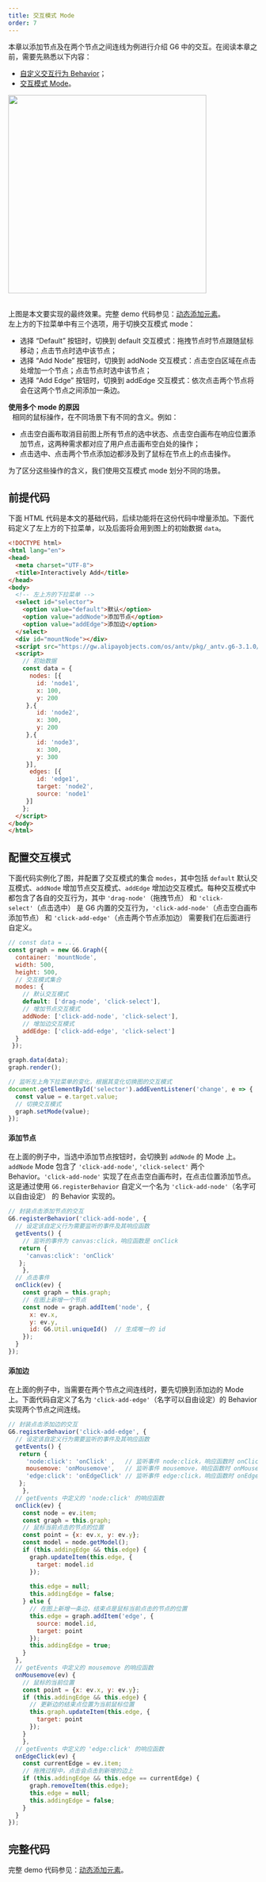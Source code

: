 ```yaml
---
title: 交互模式 Mode
order: 7
---
```


本章以添加节点及在两个节点之间连线为例进行介绍 G6 中的交互。在阅读本章之前，需要先熟悉以下内容：

- [自定义交互行为 Behavior](/zh/docs/manual/advanced/custom-behavior)；
- [交互模式 Mode](/zh/docs/manual/middle/states/mode)。

<img src='https://gw.alipayobjects.com/mdn/rms_f8c6a0/afts/img/A*zwgcTYCrr6sAAAAAAAAAAABkARQnAQ' width=400 />

<br />上图是本文要实现的最终效果。完整 demo 代码参见：[动态添加元素](https://codepen.io/Yanyan-Wang/pen/qBBNaye)。<br />左上方的下拉菜单中有三个选项，用于切换交互模式 mode：

- 选择 “Default” 按钮时，切换到 default 交互模式：拖拽节点时节点跟随鼠标移动；点击节点时选中该节点；
- 选择 “Add Node” 按钮时，切换到 addNode 交互模式：点击空白区域在点击处增加一个节点；点击节点时选中该节点；
- 选择 “Add Edge” 按钮时，切换到 addEdge 交互模式：依次点击两个节点将会在这两个节点之间添加一条边。

**使用多个 mode 的原因**<br />  相同的鼠标操作，在不同场景下有不同的含义。例如：

- 点击空白画布取消目前图上所有节点的选中状态、点击空白画布在响应位置添加节点，这两种需求都对应了用户点击画布空白处的操作；
- 点击选中、点击两个节点添加边都涉及到了鼠标在节点上的点击操作。

为了区分这些操作的含义，我们使用交互模式 mode 划分不同的场景。<br />


## 前提代码
下面 HTML 代码是本文的基础代码，后续功能将在这份代码中增量添加。下面代码定义了左上方的下拉菜单，以及后面将会用到图上的初始数据 `data`。
```html
<!DOCTYPE html>
<html lang="en">
<head>
  <meta charset="UTF-8">
  <title>Interactively Add</title>
</head>
<body>
  <!-- 左上方的下拉菜单 -->
  <select id="selector">
    <option value="default">默认</option>
    <option value="addNode">添加节点</option>
    <option value="addEdge">添加边</option>
  </select>
  <div id="mountNode"></div>
  <script src="https://gw.alipayobjects.com/os/antv/pkg/_antv.g6-3.1.0/build/g6.js"></script>
  <script>
    // 初始数据
  	const data = {
      nodes: [{
        id: 'node1',
        x: 100,
        y: 200
     },{
        id: 'node2',
        x: 300,
        y: 200
     },{
        id: 'node3',
        x: 300,
        y: 300
     }],
      edges: [{
        id: 'edge1',
        target: 'node2',
        source: 'node1'
     }]
    };
  </script>
</body>
</html>
```


## 配置交互模式
下面代码实例化了图，并配置了交互模式的集合 `modes`，其中包括 `default` 默认交互模式、`addNode` 增加节点交互模式、`addEdge` 增加边交互模式。每种交互模式中都包含了各自的交互行为，其中 `'drag-node'`（拖拽节点） 和 `'click-select'`（点击选中） 是 G6 内置的交互行为，`'click-add-node'`（点击空白画布添加节点） 和 `'click-add-edge'`（点击两个节点添加边） 需要我们在后面进行自定义。
```javascript
// const data = ...
const graph = new G6.Graph({
  container: 'mountNode',
  width: 500,
  height: 500,
  // 交互模式集合
  modes: {
    // 默认交互模式
    default: ['drag-node', 'click-select'],
    // 增加节点交互模式
    addNode: ['click-add-node', 'click-select'],
    // 增加边交互模式
    addEdge: ['click-add-edge', 'click-select']
  }
 });

graph.data(data);
graph.render();

// 监听左上角下拉菜单的变化，根据其变化切换图的交互模式
document.getElementById('selector').addEventListener('change', e => {
  const value = e.target.value;
  // 切换交互模式
  graph.setMode(value);
});
```


#### 添加节点
在上面的例子中，当选中添加节点按钮时，会切换到 `addNode` 的 Mode 上。`addNode` Mode 包含了 `'click-add-node'`, `'click-select'` 两个 Behavior。`'click-add-node'` 实现了在点击空白画布时，在点击位置添加节点。这是通过使用 `G6.registerBehavior` 自定义一个名为 `'click-add-node'`（名字可以自由设定） 的 Behavior 实现的。
```javascript
// 封装点击添加节点的交互
G6.registerBehavior('click-add-node', {
  // 设定该自定义行为需要监听的事件及其响应函数
  getEvents() {
    // 监听的事件为 canvas:click，响应函数是 onClick
   return {
     'canvas:click': 'onClick'
   };
 	},
  // 点击事件
  onClick(ev) {
    const graph = this.graph;
    // 在图上新增一个节点
    const node = graph.addItem('node', {
      x: ev.x,
      y: ev.y,
      id: G6.Util.uniqueId()  // 生成唯一的 id
    });
  }
});
```

#### 添加边
在上面的例子中，当需要在两个节点之间连线时，要先切换到添加边的 Mode 上。下面代码自定义了名为 `'click-add-edge'`（名字可以自由设定）的 Behavior 实现两个节点之间连线。
```javascript
// 封装点击添加边的交互
G6.registerBehavior('click-add-edge', {
  // 设定该自定义行为需要监听的事件及其响应函数
  getEvents() {
   return {
     'node:click': 'onClick' ,   // 监听事件 node:click，响应函数时 onClick
     mousemove: 'onMousemove',   // 监听事件 mousemove，响应函数时 onMousemove
     'edge:click': 'onEdgeClick' // 监听事件 edge:click，响应函数时 onEdgeClick
   };
 	},
  // getEvents 中定义的 'node:click' 的响应函数
  onClick(ev) {
    const node = ev.item;
    const graph = this.graph;
    // 鼠标当前点击的节点的位置
    const point = {x: ev.x, y: ev.y};
    const model = node.getModel();
    if (this.addingEdge && this.edge) {
      graph.updateItem(this.edge, {
        target: model.id
      });
      
      this.edge = null;
      this.addingEdge = false;
    } else {
      // 在图上新增一条边，结束点是鼠标当前点击的节点的位置
      this.edge = graph.addItem('edge', {
        source: model.id,
        target: point
      });
      this.addingEdge = true;
    }
  },
  // getEvents 中定义的 mousemove 的响应函数
  onMousemove(ev) {
    // 鼠标的当前位置
  	const point = {x: ev.x, y: ev.y};
    if (this.addingEdge && this.edge) {
      // 更新边的结束点位置为当前鼠标位置
      this.graph.updateItem(this.edge, {
        target: point
      });
    }
	},
  // getEvents 中定义的 'edge:click' 的响应函数
  onEdgeClick(ev) {
    const currentEdge = ev.item;
    // 拖拽过程中，点击会点击到新增的边上
    if (this.addingEdge && this.edge == currentEdge) {
      graph.removeItem(this.edge);
      this.edge = null;
      this.addingEdge = false;
    }
  }
});
```

## 完整代码
完整 demo 代码参见：[动态添加元素](https://codepen.io/Yanyan-Wang/pen/qBBNaye)。
